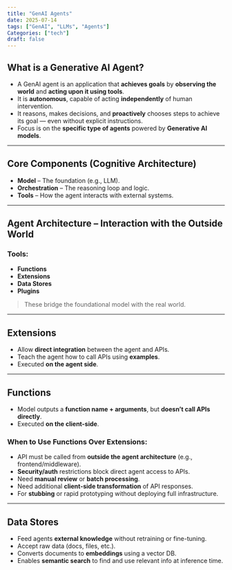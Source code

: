 ```yaml
---
title: "GenAI Agents"
date: 2025-07-14
tags: ["GenAI", "LLMs", "Agents"]
Categories: ["tech"]
draft: false
---
```



## What is a Generative AI Agent?

- A GenAI agent is an application that **achieves goals** by **observing the world** and **acting upon it using tools**.
- It is **autonomous**, capable of acting **independently** of human intervention.
- It reasons, makes decisions, and **proactively** chooses steps to achieve its goal — even without explicit instructions.
- Focus is on the **specific type of agents** powered by **Generative AI models**.

---

## Core Components (Cognitive Architecture)

- **Model** – The foundation (e.g., LLM).
- **Orchestration** – The reasoning loop and logic.
- **Tools** – How the agent interacts with external systems.

---

## Agent Architecture – Interaction with the Outside World

### Tools:  
- **Functions**  
- **Extensions**  
- **Data Stores**  
- **Plugins**  

> These bridge the foundational model with the real world.

---

## Extensions

- Allow **direct integration** between the agent and APIs.
- Teach the agent how to call APIs using **examples**.
- Executed **on the agent side**.

---

## Functions

- Model outputs a **function name + arguments**, but **doesn’t call APIs directly**.
- Executed **on the client-side**.

### When to Use Functions Over Extensions:

- API must be called from **outside the agent architecture** (e.g., frontend/middleware).
- **Security/auth** restrictions block direct agent access to APIs.
- Need **manual review** or **batch processing**.
- Need additional **client-side transformation** of API responses.
- For **stubbing** or rapid prototyping without deploying full infrastructure.

---

## Data Stores

- Feed agents **external knowledge** without retraining or fine-tuning.
- Accept raw data (docs, files, etc.).
- Converts documents to **embeddings** using a vector DB.
- Enables **semantic search** to find and use relevant info at inference time.
